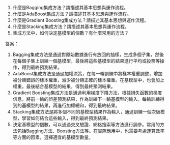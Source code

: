 1. 什麼是Bagging集成方法？請描述其基本思想與運作流程。
2. 什麼是AdaBoost集成方法？請描述其基本思想與運作流程。
3. 什麼是Gradient Boosting集成方法？請描述其基本思想與運作流程。
4. 什麼是Stacking集成方法？請描述其基本思想與運作流程。
5. 集成方法中，如何決定基模型的個數？有什麼常用的方法？

答案：
1. Bagging集成方法是通過對原始數據進行有放回的抽樣，生成多個子集，然後在每個子集上訓練一個基模型，最後將這些基模型的結果進行平均或投票等操作，得到最終預測結果。
2. AdaBoost集成方法是通過加權決策，在每一輪訓練中將樣本權重調整，增加被分類錯誤的樣本權重，減少被分類正確的樣本權重。在基模型中，也會加上權重，最後結合基模型的結果，得到最終預測結果。
3. Gradient Boosting集成方法是通過利用梯度下降方法，根據損失函數的梯度信息，將前一輪的誤差預測結果，作為訓練下一輪基模型的輸入。每輪訓練得到的基模型的結果，再進行加權總和，得到最終結果。
4. Stacking集成方法是將多個不同的基模型結果作為輸入，通過訓練一個次級模型，學習如何結合這些輸入，得到最終預測結果。
5. 決定基模型的個數，可以通過交叉驗證、網格搜索等方法進行調參。常用的方法包括Bagging方法、Boosting方法等。在實際應用中，也需要考慮運算效率等方面的因素，選擇適宜的基模型數量。